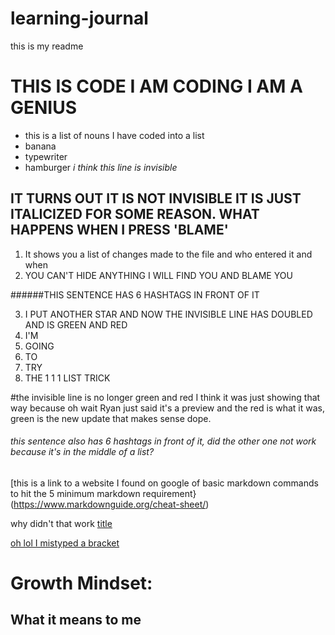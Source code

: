 # learning-journal
this is my readme
# THIS IS CODE I AM CODING I AM A GENIUS
* this is a list of nouns I have coded into a list
* banana
* typewriter
* hamburger
*i think this line is invisible*
## IT TURNS OUT IT IS NOT INVISIBLE IT IS JUST ITALICIZED FOR SOME REASON.  WHAT HAPPENS WHEN I PRESS 'BLAME'

1. It shows you a list of changes made to the file and who entered it and when
2. YOU CAN'T HIDE ANYTHING I WILL FIND YOU AND BLAME YOU

######THIS SENTENCE HAS 6 HASHTAGS IN FRONT OF IT

3. I PUT ANOTHER STAR AND NOW THE INVISIBLE LINE HAS DOUBLED AND IS GREEN AND RED
1. I'M
1. GOING
1. TO
1. TRY
1. THE 1 1 1 LIST TRICK

#the invisible line is no longer green and red I think it was just showing that way because oh wait Ryan just said it's a preview and the red is what it was, green is the new update that makes sense dope.

###### this sentence also has 6 hashtags in front of it, did the other one not work because it's in the middle of a list?

[this is a link to a website I found on google of basic markdown commands to hit the 5 minimum markdown requirement}(https://www.markdownguide.org/cheat-sheet/)

why didn't that work
[title](https://www.example.com)

[oh lol I mistyped a bracket](https://www.markdownguide.org/cheat-sheet/)
# Growth Mindset:
## What it means to me
